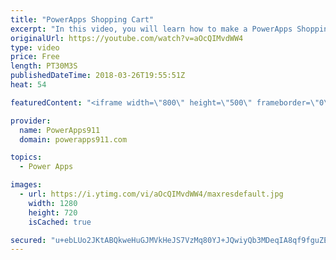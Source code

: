 ```yaml
---
title: "PowerApps Shopping Cart"
excerpt: "In this video, you will learn how to make a PowerApps Shopping Cart app. Not because you want to sell books but because it gives us the opportunity to explore some different behaviors and capabilities of PowerApps. Including:  * Collections * Forms * Text function for formatting currency * Collect function"
originalUrl: https://youtube.com/watch?v=aOcQIMvdWW4
type: video
price: Free
length: PT30M3S
publishedDateTime: 2018-03-26T19:55:51Z
heat: 54

featuredContent: "<iframe width=\"800\" height=\"500\" frameborder=\"0\" src=\"https://www.youtube.com/embed/aOcQIMvdWW4\" allow=\"accelerometer; autoplay; encrypted-media; gyroscope; picture-in-picture\" allowfullscreen></iframe>"

provider:
  name: PowerApps911
  domain: powerapps911.com

topics:
  - Power Apps

images:
  - url: https://i.ytimg.com/vi/aOcQIMvdWW4/maxresdefault.jpg
    width: 1280
    height: 720
    isCached: true

secured: "u+ebLUo2JKtABQkweHuGJMVkHeJS7VzMq80YJ+JQwiyQb3MDeqIA8qf9fguZEqPAETo79mQ0RpqJ2qP5Yns+ieXP3NlHCmosvEgXHHlo0IuOplgf17PbcWBzwtr4vzvDqXkblJ4HRmaNi9ALayCgDdRp5lG5uppTG95h5I8oWeeIksaECpw1CgqBp6/wYym5Lrg6DmATSWLlDSOHwfBXLL+U5sSyDKKtzCexAhRnvdZbuEWYzFLauw9FbH+a/d6yhUjKnK2wr6hFMyygACg96bd0x6nsLMPLfIQIqXArHcCbpDOuCV1q174IZDThml5peEUJZJjIa4ewufbJmKq8VbOUb6/y6x3GboXayL8yBDS4WGKdueavQydeehNkxsOdD7yEubhrnDsCp3cEGlI8Z1vHZvU24e13Z14FBDsieTA=;yNBle9epoETUF3xQiXmS/Q=="
---
```


